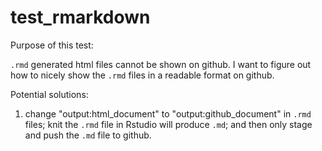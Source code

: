 # test_rmarkdown

Purpose of this test:

`.rmd` generated html files cannot be shown on github. I want to figure out how to nicely show the `.rmd` files in a readable format on github.

Potential solutions:

1. change "output:html_document" to "output:github_document" in `.rmd` files; knit the `.rmd` file in Rstudio will produce `.md`; and then only stage and push the `.md` file to github.
